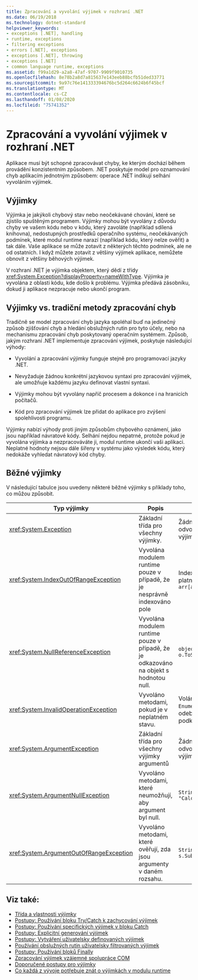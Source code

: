 ```yaml
---
title: Zpracování a vyvolání výjimek v rozhraní .NET
ms.date: 06/19/2018
ms.technology: dotnet-standard
helpviewer_keywords:
- exceptions [.NET], handling
- runtime, exceptions
- filtering exceptions
- errors [.NET], exceptions
- exceptions [.NET], throwing
- exceptions [.NET]
- common language runtime, exceptions
ms.assetid: f99a1d29-a2a8-47af-9707-9909f9010735
ms.openlocfilehash: 8e78b2a8d7a815637e143eeb88bcfb51ded33771
ms.sourcegitcommit: 9a97c76e141333394676bc5d264c6624b6f45bcf
ms.translationtype: MT
ms.contentlocale: cs-CZ
ms.lasthandoff: 01/08/2020
ms.locfileid: "75741352"
---
```

# <a name="handling-and-throwing-exceptions-in-net"></a>Zpracování a vyvolání výjimek v rozhraní .NET

Aplikace musí být schopné zpracovávat chyby, ke kterým dochází během provádění konzistentním způsobem. .NET poskytuje model pro oznamování chyb aplikacím jednotným způsobem: operace .NET indikují selhání vyvoláním výjimek.

## <a name="exceptions"></a>Výjimky

Výjimka je jakýkoli chybový stav nebo neočekávané chování, které se zjistilo spuštěným programem. Výjimky mohou být vyvolány z důvodu chyby ve vašem kódu nebo v kódu, který zavoláte (například sdílená knihovna), nedostupných prostředků operačního systému, neočekávaných podmínek, které modul runtime narazí (například kódu, který nelze ověřit) a tak dále. Vaše aplikace se může zotavit z některých těchto podmínek, ale ne od ostatních. I když můžete zotavit z většiny výjimek aplikace, nemůžete obnovit z většiny běhových výjimek.

V rozhraní .NET je výjimka objektem, který dědí z třídy <xref:System.Exception?displayProperty=nameWithType>. Výjimka je vyvolána z oblasti kódu, kde došlo k problému. Výjimka předává zásobníku, dokud ji aplikace nezpracuje nebo ukončí program.

## <a name="exceptions-vs-traditional-error-handling-methods"></a>Výjimky vs. tradiční metody zpracování chyb

Tradičně se model zpracování chyb jazyka spoléhal buď na jedinečný způsob zjišťování chyb a hledání obslužných rutin pro tyto účely, nebo na mechanismu zpracování chyb poskytovaný operačním systémem. Způsob, jakým rozhraní .NET implementuje zpracování výjimek, poskytuje následující výhody:

- Vyvolání a zpracování výjimky funguje stejně pro programovací jazyky .NET.

- Nevyžaduje žádnou konkrétní jazykovou syntaxi pro zpracování výjimek, ale umožňuje každému jazyku definovat vlastní syntaxi.

- Výjimky mohou být vyvolány napříč procesem a dokonce i na hranicích počítačů.

- Kód pro zpracování výjimek lze přidat do aplikace pro zvýšení spolehlivosti programu.

Výjimky nabízí výhody proti jiným způsobům chybového oznámení, jako jsou například návratové kódy. Selhání nejdou nepatrné, protože pokud je vyvolána výjimka a nezpracováváte ji, modul runtime ukončí vaši aplikaci. Neplatné hodnoty nejsou dále šířeny v systému jako výsledek kódu, který nedokáže vyhledat návratový kód chyby.

## <a name="common-exceptions"></a>Běžné výjimky

V následující tabulce jsou uvedeny některé běžné výjimky s příklady toho, co můžou způsobit.

| Typ výjimky | Popis | Příklad |
| -------------- | ----------- | ------- |
| <xref:System.Exception> | Základní třída pro všechny výjimky. | Žádný (použijte odvozenou třídu této výjimky). |
| <xref:System.IndexOutOfRangeException> | Vyvolána modulem runtime pouze v případě, že je nesprávně indexováno pole | Indexování pole mimo platný rozsah: <br /> `arr[arr.Length+1]` |
| <xref:System.NullReferenceException> | Vyvolána modulem runtime pouze v případě, že je odkazováno na objekt s hodnotou null. | `object o = null;` <br /> `o.ToString();` |
| <xref:System.InvalidOperationException> | Vyvoláno metodami, pokud je v neplatném stavu. | Volání `Enumerator.MoveNext()` po odebrání položky z podkladové kolekce. |
| <xref:System.ArgumentException> | Základní třída pro všechny výjimky argumentů | Žádný (použijte odvozenou třídu této výjimky). |
| <xref:System.ArgumentNullException> | Vyvoláno metodami, které neumožňují, aby argument byl null. | `String s = null;` <br /> `"Calculate".IndexOf(s);`|
| <xref:System.ArgumentOutOfRangeException> | Vyvoláno metodami, které ověřují, zda jsou argumenty v daném rozsahu. | `String s = "string";` <br /> `s.Substring(s.Length+1);` |

## <a name="see-also"></a>Viz také:

- [Třída a vlastnosti výjimky](exception-class-and-properties.md)
- [Postupy: Používání bloku Try/Catch k zachycování výjimek](how-to-use-the-try-catch-block-to-catch-exceptions.md)
- [Postupy: Používání specifických výjimek v bloku Catch](how-to-use-specific-exceptions-in-a-catch-block.md)
- [Postupy: Explicitní generování výjimek](how-to-explicitly-throw-exceptions.md)
- [Postupy: Vytváření uživatelsky definovaných výjimek](how-to-create-user-defined-exceptions.md)
- [Používání obslužných rutin uživatelsky filtrovaných výjimek](using-user-filtered-exception-handlers.md)
- [Postupy: Používání bloků Finally](how-to-use-finally-blocks.md)
- [Zpracování výjimek vzájemné spolupráce COM](handling-com-interop-exceptions.md)
- [Doporučené postupy pro výjimky](best-practices-for-exceptions.md)
- [Co každá z vývoje potřebuje znát o výjimkách v modulu runtime](https://github.com/dotnet/runtime/blob/master/docs/design/coreclr/botr/exceptions.md)
